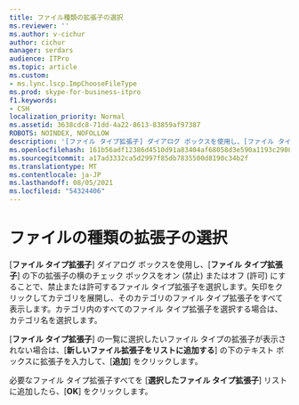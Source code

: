 ```yaml
---
title: ファイル種類の拡張子の選択
ms.reviewer: ''
ms.author: v-cichur
author: cichur
manager: serdars
audience: ITPro
ms.topic: article
ms.custom:
- ms.lync.lscp.ImpChooseFileType
ms.prod: skype-for-business-itpro
f1.keywords:
- CSH
localization_priority: Normal
ms.assetid: 3638cdc8-71dd-4a22-8613-83859af97387
ROBOTS: NOINDEX, NOFOLLOW
description: '[ファイル タイプ拡張子] ダイアログ ボックスを使用し、[ファイル タイプ拡張子] の下の拡張子の横のチェック ボックスをオン (禁止) またはオフ (許可) にすることで、禁止または許可するファイル タイプ拡張子を選択します。矢印をクリックしてカテゴリを展開し、そのカテゴリのファイル タイプ拡張子をすべて表示します。カテゴリ内のすべてのファイル タイプ拡張子を選択する場合は、カテゴリ名を選択します。'
ms.openlocfilehash: 161b56adf12386d4510d91a83404af68058d3e590a1193c290813f89918c1f65
ms.sourcegitcommit: a17ad3332ca5d2997f85db7835500d8190c34b2f
ms.translationtype: MT
ms.contentlocale: ja-JP
ms.lasthandoff: 08/05/2021
ms.locfileid: "54324406"
---
```

# <a name="select-file-type-extensions"></a>ファイルの種類の拡張子の選択
 
[**ファイル タイプ拡張子**] ダイアログ ボックスを使用し、[**ファイル タイプ拡張子**] の下の拡張子の横のチェック ボックスをオン (禁止) またはオフ (許可) にすることで、禁止または許可するファイル タイプ拡張子を選択します。矢印をクリックしてカテゴリを展開し、そのカテゴリのファイル タイプ拡張子をすべて表示します。カテゴリ内のすべてのファイル タイプ拡張子を選択する場合は、カテゴリ名を選択します。 
  
[**ファイル タイプ拡張子**] の一覧に選択したいファイル タイプの拡張子が表示されない場合は、[**新しいファイル拡張子をリストに追加する**] の下のテキスト ボックスに拡張子を入力して、[**追加**] をクリックします。 
  
必要なファイル タイプ拡張子すべてを [**選択したファイル タイプ拡張子**] リストに追加したら、[**OK**] をクリックします。
  
 
  

